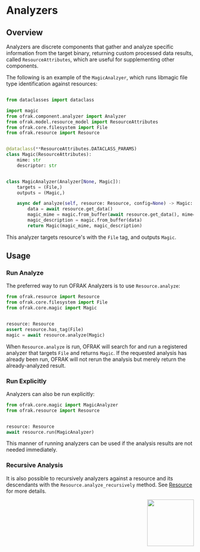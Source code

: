 # Analyzers
## Overview
Analyzers are discrete components that gather and analyze specific information from the target binary, returning custom processed data results, called `ResourceAttributes`, which are useful for supplementing other components.

The following is an example of the `MagicAnalzyer`, which runs libmagic file type identification against resources:
```python

from dataclasses import dataclass

import magic
from ofrak.component.analyzer import Analyzer
from ofrak.model.resource_model import ResourceAttributes
from ofrak.core.filesystem import File
from ofrak.resource import Resource


@dataclass(**ResourceAttributes.DATACLASS_PARAMS)
class Magic(ResourceAttributes):
    mime: str
    descriptor: str


class MagicAnalyzer(Analyzer[None, Magic]):
    targets = (File,)
    outputs = (Magic,)

    async def analyze(self, resource: Resource, config=None) -> Magic:
        data = await resource.get_data()
        magic_mime = magic.from_buffer(await resource.get_data(), mime=True)
        magic_description = magic.from_buffer(data)
        return Magic(magic_mime, magic_description)
```

This analyzer targets resource's with the `File` tag, and outputs `Magic`.

## Usage
### Run Analyze
The preferred way to run OFRAK Analyzers is to use `Resource.analyze`:

```python
from ofrak.resource import Resource
from ofrak.core.filesystem import File
from ofrak.core.magic import Magic


resource: Resource
assert resource.has_tag(File)
magic = await resource.analyze(Magic)
```

When `Resource.analyze` is run, OFRAK will search for and run a registered analyzer that targets `File` and returns `Magic`. If the requested analysis has already been run, OFRAK will not rerun the analysis but merely return the already-analyzed result.

### Run Explicitly
Analyzers can also be run explicitly:

```python
from ofrak.core.magic import MagicAnalyzer
from ofrak.resource import Resource


resource: Resource
await resource.run(MagicAnalyzer)
```

This manner of running analyzers can be used if the analysis results are not needed immediately.


### Recursive Analysis
It is also possible to recursively analyzers against a resource and its descendants with the `Resource.analyze_recursively` method. See [Resource](../resource.md) for more details.

<div align="right">
<img src="../../../assets/square_02.png" width="125" height="125">
</div>
